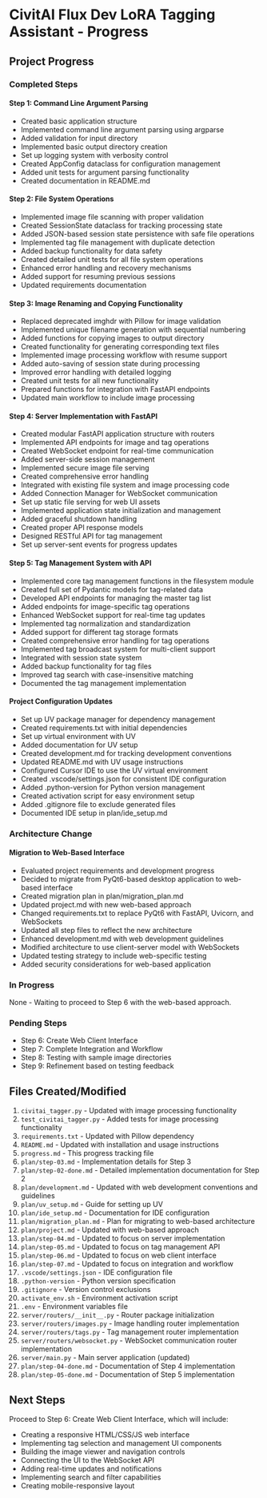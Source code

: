 # CivitAI Flux Dev LoRA Tagging Assistant - Progress

## Project Progress

### Completed Steps

#### Step 1: Command Line Argument Parsing
- Created basic application structure
- Implemented command line argument parsing using argparse
- Added validation for input directory
- Implemented basic output directory creation
- Set up logging system with verbosity control
- Created AppConfig dataclass for configuration management
- Added unit tests for argument parsing functionality
- Created documentation in README.md

#### Step 2: File System Operations
- Implemented image file scanning with proper validation
- Created SessionState dataclass for tracking processing state
- Added JSON-based session state persistence with safe file operations
- Implemented tag file management with duplicate detection
- Added backup functionality for data safety
- Created detailed unit tests for all file system operations
- Enhanced error handling and recovery mechanisms
- Added support for resuming previous sessions
- Updated requirements documentation

#### Step 3: Image Renaming and Copying Functionality
- Replaced deprecated imghdr with Pillow for image validation
- Implemented unique filename generation with sequential numbering
- Added functions for copying images to output directory
- Created functionality for generating corresponding text files
- Implemented image processing workflow with resume support
- Added auto-saving of session state during processing
- Improved error handling with detailed logging
- Created unit tests for all new functionality
- Prepared functions for integration with FastAPI endpoints
- Updated main workflow to include image processing

#### Step 4: Server Implementation with FastAPI
- Created modular FastAPI application structure with routers
- Implemented API endpoints for image and tag operations
- Created WebSocket endpoint for real-time communication
- Added server-side session management
- Implemented secure image file serving
- Created comprehensive error handling
- Integrated with existing file system and image processing code
- Added Connection Manager for WebSocket communication
- Set up static file serving for web UI assets
- Implemented application state initialization and management
- Added graceful shutdown handling
- Created proper API response models
- Designed RESTful API for tag management
- Set up server-sent events for progress updates

#### Step 5: Tag Management System with API
- Implemented core tag management functions in the filesystem module
- Created full set of Pydantic models for tag-related data
- Developed API endpoints for managing the master tag list
- Added endpoints for image-specific tag operations
- Enhanced WebSocket support for real-time tag updates
- Implemented tag normalization and standardization
- Added support for different tag storage formats
- Created comprehensive error handling for tag operations
- Implemented tag broadcast system for multi-client support
- Integrated with session state system
- Added backup functionality for tag files
- Improved tag search with case-insensitive matching
- Documented the tag management implementation

#### Project Configuration Updates
- Set up UV package manager for dependency management
- Created requirements.txt with initial dependencies
- Set up virtual environment with UV
- Added documentation for UV setup
- Created development.md for tracking development conventions
- Updated README.md with UV usage instructions
- Configured Cursor IDE to use the UV virtual environment
- Created .vscode/settings.json for consistent IDE configuration
- Added .python-version for Python version management
- Created activation script for easy environment setup
- Added .gitignore file to exclude generated files
- Documented IDE setup in plan/ide_setup.md

### Architecture Change

#### Migration to Web-Based Interface
- Evaluated project requirements and development progress
- Decided to migrate from PyQt6-based desktop application to web-based interface
- Created migration plan in plan/migration_plan.md
- Updated project.md with new web-based approach
- Changed requirements.txt to replace PyQt6 with FastAPI, Uvicorn, and WebSockets
- Updated all step files to reflect the new architecture
- Enhanced development.md with web development guidelines
- Modified architecture to use client-server model with WebSockets
- Updated testing strategy to include web-specific testing
- Added security considerations for web-based application

### In Progress

None - Waiting to proceed to Step 6 with the web-based approach.

### Pending Steps

- Step 6: Create Web Client Interface
- Step 7: Complete Integration and Workflow
- Step 8: Testing with sample image directories
- Step 9: Refinement based on testing feedback

## Files Created/Modified

1. `civitai_tagger.py` - Updated with image processing functionality
2. `test_civitai_tagger.py` - Added tests for image processing functionality
3. `requirements.txt` - Updated with Pillow dependency
4. `README.md` - Updated with installation and usage instructions
5. `progress.md` - This progress tracking file
6. `plan/step-03.md` - Implementation details for Step 3
7. `plan/step-02-done.md` - Detailed implementation documentation for Step 2
8. `plan/development.md` - Updated with web development conventions and guidelines
9. `plan/uv_setup.md` - Guide for setting up UV
10. `plan/ide_setup.md` - Documentation for IDE configuration
11. `plan/migration_plan.md` - Plan for migrating to web-based architecture
12. `plan/project.md` - Updated with web-based approach
13. `plan/step-04.md` - Updated to focus on server implementation
14. `plan/step-05.md` - Updated to focus on tag management API
15. `plan/step-06.md` - Updated to focus on web client interface
16. `plan/step-07.md` - Updated to focus on integration and workflow
17. `.vscode/settings.json` - IDE configuration file
18. `.python-version` - Python version specification
19. `.gitignore` - Version control exclusions
20. `activate_env.sh` - Environment activation script
21. `.env` - Environment variables file
22. `server/routers/__init__.py` - Router package initialization
23. `server/routers/images.py` - Image handling router implementation
24. `server/routers/tags.py` - Tag management router implementation
25. `server/routers/websocket.py` - WebSocket communication router implementation
26. `server/main.py` - Main server application (updated)
27. `plan/step-04-done.md` - Documentation of Step 4 implementation
28. `plan/step-05-done.md` - Documentation of Step 5 implementation

## Next Steps

Proceed to Step 6: Create Web Client Interface, which will include:
- Creating a responsive HTML/CSS/JS web interface
- Implementing tag selection and management UI components
- Building the image viewer and navigation controls
- Connecting the UI to the WebSocket API
- Adding real-time updates and notifications
- Implementing search and filter capabilities
- Creating mobile-responsive layout
